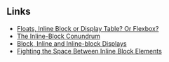 Links
---
- [Floats, Inline Block or Display Table? Or Flexbox?](http://blog.karenmenezes.com/2014/apr/13/floats-inline-block-or-display-table-or-flexbox/)
- [The Inline-Block Conundrum](http://blog.karenmenezes.com/2013/jun/16/inline-block-conundrum-part-1/)
- [Block, Inline and Inline-block Displays](http://karenmenezes.com/inlineblockelements/)
- [Fighting the Space Between Inline Block Elements](https://css-tricks.com/fighting-the-space-between-inline-block-elements/)
